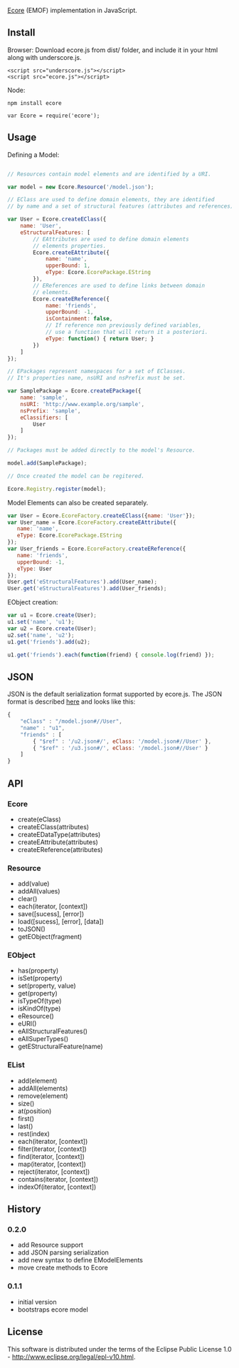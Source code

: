[Ecore](http://www.eclipse.org/modeling/emf/?project=emf) (EMOF) implementation in JavaScript.

## Install

Browser:
Download ecore.js from dist/ folder, and include it in your html along with underscore.js.

```
<script src="underscore.js"></script>
<script src="ecore.js"></script>
```

Node:

```
npm install ecore

var Ecore = require('ecore');
```

## Usage

Defining a Model:

```javascript

// Resources contain model elements and are identified by a URI.

var model = new Ecore.Resource('/model.json');

// EClass are used to define domain elements, they are identified
// by name and a set of structural features (attributes and references).

var User = Ecore.createEClass({
    name: 'User',
    eStructuralFeatures: [
        // EAttributes are used to define domain elements
        // elements properties.
        Ecore.createEAttribute({
            name: 'name',
            upperBound: 1,
            eType: Ecore.EcorePackage.EString
        }),
        // EReferences are used to define links between domain
        // elements.
        Ecore.createEReference({
            name: 'friends',
            upperBound: -1,
            isContainment: false,
            // If reference non previously defined variables,
            // use a function that will return it a posteriori.
            eType: function() { return User; }
        })
    ]
});

// EPackages represent namespaces for a set of EClasses.
// It's properties name, nsURI and nsPrefix must be set.

var SamplePackage = Ecore.createEPackage({
    name: 'sample',
    nsURI: 'http://www.example.org/sample',
    nsPrefix: 'sample',
    eClassifiers: [
        User
    ]
});

// Packages must be added directly to the model's Resource.

model.add(SamplePackage);

// Once created the model can be regitered.

Ecore.Registry.register(model);

```

Model Elements can also be created separately.

```javascript
var User = Ecore.EcoreFactory.createEClass({name: 'User'});
var User_name = Ecore.EcoreFactory.createEAttribute({
   name: 'name',
   eType: Ecore.EcorePackage.EString
});
var User_friends = Ecore.EcoreFactory.createEReference({
   name: 'friends',
   upperBound: -1,
   eType: User
});
User.get('eStructuralFeatures').add(User_name);
User.get('eStructuralFeatures').add(User_friends);
```

EObject creation:

```javascript
var u1 = Ecore.create(User);
u1.set('name', 'u1');
var u2 = Ecore.create(User);
u2.set('name', 'u2');
u1.get('friends').add(u2);

u1.get('friends').each(function(friend) { console.log(friend) });
```

## JSON

JSON is the default serialization format supported by ecore.js. The JSON format is
described [here](https://github.com/ghillairet/emfjson) and looks like this:

```javascript
{
    "eClass" : "/model.json#//User",
    "name" : "u1",
    "friends" : [
        { "$ref" : '/u2.json#/', eClass: '/model.json#//User' },
        { "$ref" : '/u3.json#/', eClass: '/model.json#//User' }
    ]
}
```

## API

### Ecore
 - create(eClass)
 - createEClass(attributes)
 - createEDataType(attributes)
 - createEAttribute(attributes)
 - createEReference(attributes)

### Resource
 - add(value)
 - addAll(values)
 - clear()
 - each(iterator, [context])
 - save([sucess], [error])
 - load([sucess], [error], [data])
 - toJSON()
 - getEObject(fragment)

### EObject
 - has(property)
 - isSet(property)
 - set(property, value)
 - get(property)
 - isTypeOf(type)
 - isKindOf(type)
 - eResource()
 - eURI()
 - eAllStructuralFeatures()
 - eAllSuperTypes()
 - getEStructuralFeature(name)

### EList
 - add(element)
 - addAll(elements)
 - remove(element)
 - size()
 - at(position)
 - first()
 - last()
 - rest(index)
 - each(iterator, [context])
 - filter(iterator, [context])
 - find(iterator, [context])
 - map(iterator, [context])
 - reject(iterator, [context])
 - contains(iterator, [context])
 - indexOf(iterator, [context])


## History

### 0.2.0
 - add Resource support
 - add JSON parsing serialization
 - add new syntax to define EModelElements
 - move create methods to Ecore

### 0.1.1
 - initial version
 - bootstraps ecore model

## License
This software is distributed under the terms of the Eclipse Public License 1.0 - http://www.eclipse.org/legal/epl-v10.html.


